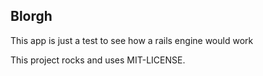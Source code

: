 ## Blorgh

This app is just a test to see how a rails engine would work

This project rocks and uses MIT-LICENSE.
